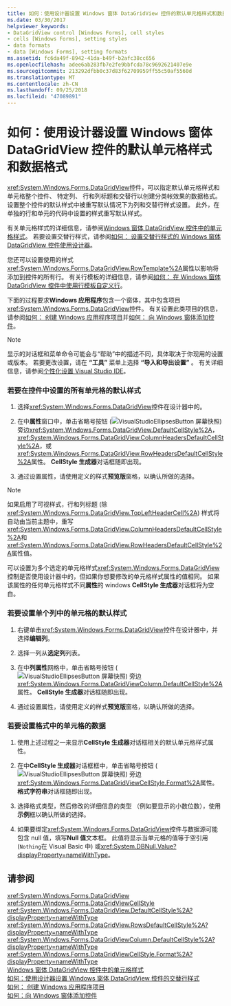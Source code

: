```yaml
---
title: 如何：使用设计器设置 Windows 窗体 DataGridView 控件的默认单元格样式和数据格式
ms.date: 03/30/2017
helpviewer_keywords:
- DataGridView control [Windows Forms], cell styles
- cells [Windows Forms], setting styles
- data formats
- data [Windows Forms], setting formats
ms.assetid: fc6da49f-8942-41da-b49f-b2afc38cc656
ms.openlocfilehash: adee6ab283fb7e2fe9bbfcda78c9692621407e9e
ms.sourcegitcommit: 213292dfbb0c37d83f62709959ff55c50af5560d
ms.translationtype: MT
ms.contentlocale: zh-CN
ms.lasthandoff: 09/25/2018
ms.locfileid: "47089891"
---
```

# <a name="how-to-set-default-cell-styles-and-data-formats-for-the-windows-forms-datagridview-control-using-the-designer"></a>如何：使用设计器设置 Windows 窗体 DataGridView 控件的默认单元格样式和数据格式
<xref:System.Windows.Forms.DataGridView>控件，可以指定默认单元格样式和单元格整个控件、 特定列、 行和列标题和交替行以创建分类帐效果的数据格式。 设置整个控件的默认样式中被重写默认情况下为列和交替行样式设置。 此外，在单独的行和单元的代码中设置的样式重写默认样式。  
  
 有关单元格样式的详细信息，请参阅[Windows 窗体 DataGridView 控件中的单元格样式](../../../../docs/framework/winforms/controls/cell-styles-in-the-windows-forms-datagridview-control.md)。 若要设置交替行样式，请参阅[如何： 设置交替行样式的 Windows 窗体 DataGridView 控件使用设计器](../../../../docs/framework/winforms/controls/set-alternating-row-styles-for-the-datagrid-using-the-designer.md)。  
  
 您还可以设置使用的样式<xref:System.Windows.Forms.DataGridView.RowTemplate%2A>属性以影响将添加到控件的所有行。 有关行模板的详细信息，请参阅[如何： 在 Windows 窗体 DataGridView 控件中使用行模板自定义行](../../../../docs/framework/winforms/controls/use-the-row-template-to-customize-rows-in-the-datagrid.md)。  
  
 下面的过程要求**Windows 应用程序**包含一个窗体，其中包含项目<xref:System.Windows.Forms.DataGridView>控件。 有关设置此类项目的信息，请参阅[如何： 创建 Windows 应用程序项目](https://msdn.microsoft.com/library/b2f93fed-c635-4705-8d0e-cf079a264efa)并[如何： 向 Windows 窗体添加控件](../../../../docs/framework/winforms/controls/how-to-add-controls-to-windows-forms.md)。  
  
> [!NOTE]
>  显示的对话框和菜单命令可能会与“帮助”中的描述不同，具体取决于你现用的设置或版本。 若要更改设置，请在 **“工具”** 菜单上选择 **“导入和导出设置”** 。 有关详细信息，请参阅[个性化设置 Visual Studio IDE](/visualstudio/ide/personalizing-the-visual-studio-ide)。  
  
### <a name="to-set-default-styles-for-all-cells-in-the-control"></a>若要在控件中设置的所有单元格的默认样式  
  
1.  选择<xref:System.Windows.Forms.DataGridView>控件在设计器中的。  
  
2.  在中**属性**窗口中，单击省略号按钮 (![VisualStudioEllipsesButton 屏幕快照](../../../../docs/framework/winforms/media/vbellipsesbutton.png "vbEllipsesButton")) 旁边<xref:System.Windows.Forms.DataGridView.DefaultCellStyle%2A>， <xref:System.Windows.Forms.DataGridView.ColumnHeadersDefaultCellStyle%2A>，或<xref:System.Windows.Forms.DataGridView.RowHeadersDefaultCellStyle%2A>属性。 **CellStyle 生成器**对话框随即出现。  
  
3.  通过设置属性，请使用定义的样式**预览版**窗格，以确认所做的选择。  
  
> [!NOTE]
>  如果启用了可视样式，行和列标题 (除<xref:System.Windows.Forms.DataGridView.TopLeftHeaderCell%2A>) 样式将自动由当前主题中，重写<xref:System.Windows.Forms.DataGridView.ColumnHeadersDefaultCellStyle%2A>和<xref:System.Windows.Forms.DataGridView.RowHeadersDefaultCellStyle%2A>属性值。  
>   
>  可以设置为多个选定的单元格样式<xref:System.Windows.Forms.DataGridView>控制是否使用设计器中的，但如果你想要修改的单元格样式属性的值相同。 如果该属性的任何单元格样式不同**属性**的 windows **CellStyle 生成器**对话框将为空白。  
  
### <a name="to-set-default-styles-for-cells-in-individual-columns"></a>若要设置单个列中的单元格的默认样式  
  
1.  右键单击<xref:System.Windows.Forms.DataGridView>控件在设计器中，并选择**编辑列**。  
  
2.  选择一列从**选定列**列表。  
  
3.  在中**列属性**网格中，单击省略号按钮 (![VisualStudioEllipsesButton 屏幕快照](../../../../docs/framework/winforms/media/vbellipsesbutton.png "vbEllipsesButton")) 旁边<xref:System.Windows.Forms.DataGridViewColumn.DefaultCellStyle%2A>属性。 **CellStyle 生成器**对话框随即出现。  
  
4.  通过设置属性，请使用定义的样式**预览版**窗格，以确认所做的选择。  
  
### <a name="to-format-data-in-cells"></a>若要设置格式中的单元格的数据  
  
1.  使用上述过程之一来显示**CellStyle 生成器**对话框相关的默认单元格样式属性。  
  
2.  在中**CellStyle 生成器**对话框框中，单击省略号按钮 (![VisualStudioEllipsesButton 屏幕快照](../../../../docs/framework/winforms/media/vbellipsesbutton.png "vbEllipsesButton")) 旁边<xref:System.Windows.Forms.DataGridViewCellStyle.Format%2A>属性。 **格式字符串**对话框随即出现。  
  
3.  选择格式类型，然后修改的详细信息的类型 （例如要显示的小数位数），使用**示例**框以确认所做的选择。  
  
4.  如果要绑定<xref:System.Windows.Forms.DataGridView>控件与数据源可能包含 null 值，填写**Null 值**文本框。 此值将显示当单元格的值等于空引用 (`Nothing`在 Visual Basic 中) 或<xref:System.DBNull.Value?displayProperty=nameWithType>。  
  
## <a name="see-also"></a>请参阅  
 <xref:System.Windows.Forms.DataGridView>  
 <xref:System.Windows.Forms.DataGridViewCellStyle>  
 <xref:System.Windows.Forms.DataGridView.DefaultCellStyle%2A?displayProperty=nameWithType>  
 <xref:System.Windows.Forms.DataGridView.RowsDefaultCellStyle%2A?displayProperty=nameWithType>  
 <xref:System.Windows.Forms.DataGridViewColumn.DefaultCellStyle%2A?displayProperty=nameWithType>  
 <xref:System.Windows.Forms.DataGridViewCellStyle.Format%2A?displayProperty=nameWithType>  
 [Windows 窗体 DataGridView 控件中的单元格样式](../../../../docs/framework/winforms/controls/cell-styles-in-the-windows-forms-datagridview-control.md)  
 [如何：使用设计器设置 Windows 窗体 DataGridView 控件的交替行样式](../../../../docs/framework/winforms/controls/set-alternating-row-styles-for-the-datagrid-using-the-designer.md)  
 [如何： 创建 Windows 应用程序项目](https://msdn.microsoft.com/library/b2f93fed-c635-4705-8d0e-cf079a264efa)  
 [如何：向 Windows 窗体添加控件](../../../../docs/framework/winforms/controls/how-to-add-controls-to-windows-forms.md)
